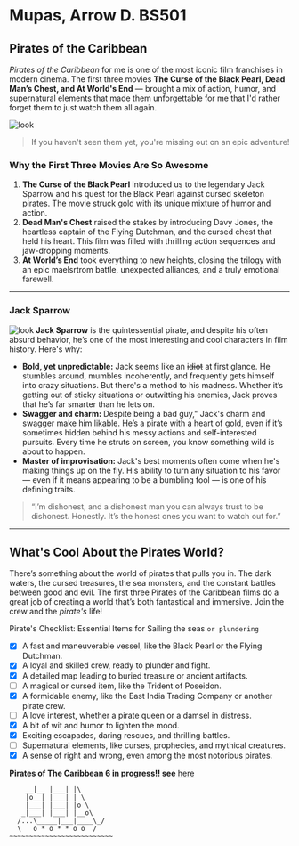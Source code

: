 # Mupas, Arrow D. BS501
## Pirates of the Caribbean
*Pirates of the Caribbean* for me is one of the most iconic film franchises in modern cinema. The first three movies **The Curse of the Black Pearl, Dead Man’s Chest, and At World's End** — brought a mix of action, humor, and supernatural elements that made them unforgettable for me that I'd rather forget them to just watch them all again. 

![look](https://images.bauerhosting.com/legacy/empire-tmdb/films/22/images/jpRpigNQUjNlfx0gYRBJ30tQIOl.jpg?ar=16%3A9&fit=crop&crop=top&auto=format&w=1440&q=80)
> If you haven't seen them yet, you're missing out on an epic adventure!
### Why the First Three Movies Are So Awesome
1. **The Curse of the Black Pearl** introduced us to the legendary Jack Sparrow and his quest for the Black Pearl against cursed skeleton pirates. The movie struck gold with its unique mixture of humor and action.
2. **Dead Man's Chest** raised the stakes by introducing Davy Jones, the heartless captain of the Flying Dutchman, and the cursed chest that held his heart. This film was filled with thrilling action sequences and jaw-dropping moments.
3. **At World’s End** took everything to new heights, closing the trilogy with an epic maelsrtrom battle, unexpected alliances, and a truly emotional farewell.
---
### Jack Sparrow
![look](https://github.com/user-attachments/assets/e8451ec4-1bdd-4711-8f28-ced1eafee067)
**Jack Sparrow** is the quintessential pirate, and despite his often absurd behavior, he’s one of the most interesting and cool characters in film history. Here's why:
- **Bold, yet unpredictable:** Jack seems like an ~~idiot~~ at first glance. He stumbles around, mumbles incoherently, and frequently gets himself into crazy situations. But there's a method to his madness. Whether it’s getting out of sticky situations or outwitting his enemies, Jack proves that he’s far smarter than he lets on.
- **Swagger and charm:** Despite being a bad guy," Jack's charm and swagger make him likable. He’s a pirate with a heart of gold, even if it’s sometimes hidden behind his messy actions and self-interested pursuits. Every time he struts on screen, you know something wild is about to happen.
- **Master of improvisation:** Jack's best moments often come when he's making things up on the fly. His ability to turn any situation to his favor — even if it means appearing to be a bumbling fool — is one of his defining traits.
> “I’m dishonest, and a dishonest man you can always trust to be dishonest. Honestly. It’s the honest ones you want to watch out for.”
---
## What's Cool About the Pirates World?
There’s something about the world of pirates that pulls you in. The dark waters, the cursed treasures, the sea monsters, and the constant battles between good and evil. The first three Pirates of the Caribbean films do a great job of creating a world that’s both fantastical and immersive. Join the crew and the *pirate's* life!

Pirate's Checklist: Essential Items for Sailing the seas
`or plundering`
- [x] A fast and maneuverable vessel, like the Black Pearl or the Flying Dutchman.
- [x] A loyal and skilled crew, ready to plunder and fight.
- [x] A detailed map leading to buried treasure or ancient artifacts.
- [ ] A magical or cursed item, like the Trident of Poseidon.
- [x] A formidable enemy, like the East India Trading Company or another pirate crew.
- [ ] A love interest, whether a pirate queen or a damsel in distress.
- [x] A bit of wit and humor to lighten the mood.
- [x] Exciting escapades, daring rescues, and thrilling battles.
- [ ] Supernatural elements, like curses, prophecies, and mythical creatures.
- [x] A sense of right and wrong, even among the most notorious pirates.

**Pirates of The Caribbean 6 in progress!! see** [here](https://screenrant.com/pirates-of-the-caribbean-6-penelope-cruz-angelica-jack-sparrow-replacement/)
```
    __|__ |___| |\
    |o__| |___| | \
    |___| |___| |o \
   _|___| |___| |__o\
  /...\_____|___|____\_/
  \   o * o * * o o  /
~~~~~~~~~~~~~~~~~~~~~~~~~~
```


